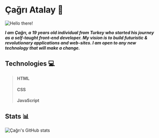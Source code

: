 # Çağrı Atalay 👾





![Hello there!](https://media.giphy.com/media/xTiIzJSKB4l7xTouE8/giphy.gif)

***I am Çağrı, a 19 years old individual from Turkey who started his journey as a self-taught front-end developer. My vision is to build futuristic & revolutionary applications and web-sites. I am open to any new technology that will make a change.***


## Technologies 💻

> #### HTML
> #### CSS
> #### JavaScript


## Stats 📊

![Çağrı's GitHub stats](https://github-readme-stats.vercel.app/api?username=cagriatalay&theme=dark&show_icons=true)
